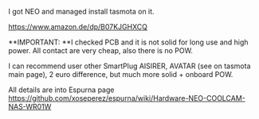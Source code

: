 I got NEO and managed install tasmota on it.

https://www.amazon.de/dp/B07KJGHXCQ

**IMPORTANT: **I checked PCB and it is not solid for long use and high power. All contact are very cheap, also there is no POW.

I can recommend user other SmartPlug AISIRER, AVATAR (see on tasmota main page), 2 euro difference, but much more solid + onboard POW.

All details are into Espurna page
https://github.com/xoseperez/espurna/wiki/Hardware-NEO-COOLCAM-NAS-WR01W